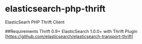 elasticsearch-php-thrift
========================

ElasticSearh PHP Thrift Client

##Requirements
Thrift 0.9+
ElasticSearch 1.0.0+ with Thrift Plugin [https://github.com/elasticsearch/elasticsearch-transport-thrift]
